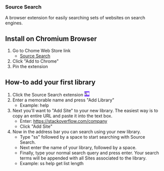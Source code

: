### Source Search
A browser extension for easily searching sets of websites on search engines.

## Install on Chromium Browser
1. Go to Chome Web Store link
    - [Source Search](https://chromewebstore.google.com/detail/source-search/abncafcgbahlljedeiinlhddkhdamkac)
2. Click "Add to Chrome"
3. Pin the extension


## How-to add your first library
1. Click the Source Search extension ![Source Search](/source-search16.png "Source Search")
2. Enter a memorable name and press "Add Library"
    - Example: help
3. Next you'll want to "Add Site" to your new library. The easiest way is to copy an entire URL and paste it into the text box.
    - Enter: https://stackoverflow.com/company
    - Click "Add Site"
4. Now in the address bar you can search using your new library.
    - Type "ss" followed by a space to start searching with Source Search.
    - Next enter the name of your library, followed by a space.
    - Finally, type your normal search query and press enter. Your search terms will be appended with all Sites associated to the library.
    - Example: ss help get list length


